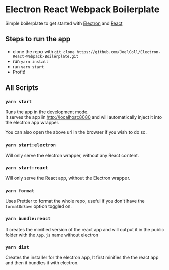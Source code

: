 # Electron React Webpack Boilerplate

Simple boilerplate to get started with [Electron](https://www.electronjs.org/) and [React](https://reactjs.org/)

## Steps to run the app

- clone the repo with `git clone https://github.com/JoelColl/Electron-React-Webpack-Boilerplate.git`
- run `yarn install`
- run `yarn start`
- Profit!

## All Scripts

### `yarn start`

Runs the app in the development mode.\
It serves the app in [http://localhost:8080](http://localhost:8080) and will automatically inject it into the electron app wrapper.

You can also open the above url in the browser if you wish to do so.

### `yarn start:electron`

Will only serve the electron wrapper, without any React content.

### `yarn start:react`

Will only serve the React app, without the Electron wrapper.

### `yarn format`

Uses Prettier to format the whole repo, useful if you don't have the `formatOnSave` option toggled on.

### `yarn bundle:react`

It creates the minified version of the react app and will output it in the public folder with the `App.js` name without electron

### `yarn dist`

Creates the installer for the electron app, It first minifies the the react app and then it bundles it with electron.
